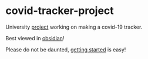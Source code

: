 # covid-tracker-project
University [project](project.md) working on making a covid-19 tracker.

Best viewed in [obsidian](obsidian.md)!

Please do not be daunted, [getting started](getting-started.md) is easy!